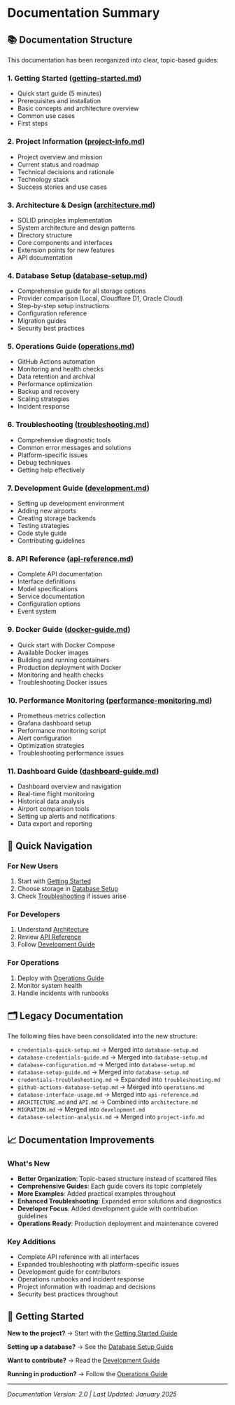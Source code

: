 # Documentation Summary

## 📚 Documentation Structure

This documentation has been reorganized into clear, topic-based guides:

### 1. **Getting Started** ([getting-started.md](getting-started.md))
- Quick start guide (5 minutes)
- Prerequisites and installation
- Basic concepts and architecture overview
- Common use cases
- First steps

### 2. **Project Information** ([project-info.md](project-info.md))
- Project overview and mission
- Current status and roadmap
- Technical decisions and rationale
- Technology stack
- Success stories and use cases

### 3. **Architecture & Design** ([architecture.md](architecture.md))
- SOLID principles implementation
- System architecture and design patterns
- Directory structure
- Core components and interfaces
- Extension points for new features
- API documentation

### 4. **Database Setup** ([database-setup.md](database-setup.md))
- Comprehensive guide for all storage options
- Provider comparison (Local, Cloudflare D1, Oracle Cloud)
- Step-by-step setup instructions
- Configuration reference
- Migration guides
- Security best practices

### 5. **Operations Guide** ([operations.md](operations.md))
- GitHub Actions automation
- Monitoring and health checks
- Data retention and archival
- Performance optimization
- Backup and recovery
- Scaling strategies
- Incident response

### 6. **Troubleshooting** ([troubleshooting.md](troubleshooting.md))
- Comprehensive diagnostic tools
- Common error messages and solutions
- Platform-specific issues
- Debug techniques
- Getting help effectively

### 7. **Development Guide** ([development.md](development.md))
- Setting up development environment
- Adding new airports
- Creating storage backends
- Testing strategies
- Code style guide
- Contributing guidelines

### 8. **API Reference** ([api-reference.md](api-reference.md))
- Complete API documentation
- Interface definitions
- Model specifications
- Service documentation
- Configuration options
- Event system

### 9. **Docker Guide** ([docker-guide.md](docker-guide.md))
- Quick start with Docker Compose
- Available Docker images
- Building and running containers
- Production deployment with Docker
- Monitoring and health checks
- Troubleshooting Docker issues

### 10. **Performance Monitoring** ([performance-monitoring.md](performance-monitoring.md))
- Prometheus metrics collection
- Grafana dashboard setup
- Performance monitoring script
- Alert configuration
- Optimization strategies
- Troubleshooting performance issues

### 11. **Dashboard Guide** ([dashboard-guide.md](dashboard-guide.md))
- Dashboard overview and navigation
- Real-time flight monitoring
- Historical data analysis
- Airport comparison tools
- Setting up alerts and notifications
- Data export and reporting

## 🎯 Quick Navigation

### For New Users
1. Start with [Getting Started](getting-started.md)
2. Choose storage in [Database Setup](database-setup.md)
3. Check [Troubleshooting](troubleshooting.md) if issues arise

### For Developers
1. Understand [Architecture](architecture.md)
2. Review [API Reference](api-reference.md)
3. Follow [Development Guide](development.md)

### For Operations
1. Deploy with [Operations Guide](operations.md)
2. Monitor system health
3. Handle incidents with runbooks

## 🗂️ Legacy Documentation

The following files have been consolidated into the new structure:
- `credentials-quick-setup.md` → Merged into `database-setup.md`
- `database-credentials-guide.md` → Merged into `database-setup.md`
- `database-configuration.md` → Merged into `database-setup.md`
- `database-setup-guide.md` → Merged into `database-setup.md`
- `credentials-troubleshooting.md` → Expanded into `troubleshooting.md`
- `github-actions-database-setup.md` → Merged into `operations.md`
- `database-interface-usage.md` → Merged into `api-reference.md`
- `ARCHITECTURE.md` and `API.md` → Combined into `architecture.md`
- `MIGRATION.md` → Merged into `development.md`
- `database-selection-analysis.md` → Merged into `project-info.md`

## 📈 Documentation Improvements

### What's New
- **Better Organization**: Topic-based structure instead of scattered files
- **Comprehensive Guides**: Each guide covers its topic completely
- **More Examples**: Added practical examples throughout
- **Enhanced Troubleshooting**: Expanded error solutions and diagnostics
- **Developer Focus**: Added development guide with contribution guidelines
- **Operations Ready**: Production deployment and maintenance covered

### Key Additions
- Complete API reference with all interfaces
- Expanded troubleshooting with platform-specific issues
- Development guide for contributors
- Operations runbooks and incident response
- Project information with roadmap and decisions
- Security best practices throughout

## 🚀 Getting Started

**New to the project?**
→ Start with the [Getting Started Guide](getting-started.md)

**Setting up a database?**
→ See the [Database Setup Guide](database-setup.md)

**Want to contribute?**
→ Read the [Development Guide](development.md)

**Running in production?**
→ Follow the [Operations Guide](operations.md)

---

*Documentation Version: 2.0 | Last Updated: January 2025*